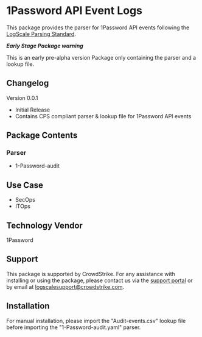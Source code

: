 # 1Password API Event Logs

This package provides the parser for 1Password API events following the [LogScale Parsing Standard](https://library.humio.com/pasta).

___Early Stage Package warning___

This is an early pre-alpha version Package only containing the parser and a lookup file.

## Changelog

Version 0.0.1

- Initial Release
- Contains CPS compliant parser & lookup file for 1Password API events

## Package Contents

### Parser

- 1-Password-audit

## Use Case

- SecOps
- ITOps

## Technology Vendor

1Password

## Support

This package is supported by CrowdStrike. For any assistance with installing or using the package, please contact us via the [support portal](https://www.crowdstrike.com/products/observability-and-log-management/support/) or by email at logscalesupport@crowdstrike.com.


## Installation

For manual installation, please import the "Audit-events.csv" lookup file before importing the "1-Password-audit.yaml" parser.
